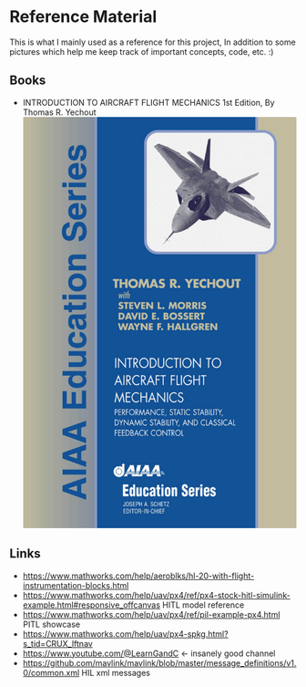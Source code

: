 # Reference Material
This is what I mainly used as a reference for this project, In addition to some pictures which help me keep track of important concepts, code, etc.  :)
## Books
- INTRODUCTION TO AIRCRAFT FLIGHT MECHANICS 1st Edition, By Thomas R. Yechout
![alt-text](https://github.com/Fer-29/HydroEye-GNC/blob/main/Reference%20Material/book.PNG)
## Links
- https://www.mathworks.com/help/aeroblks/hl-20-with-flight-instrumentation-blocks.html 
- https://www.mathworks.com/help/uav/px4/ref/px4-stock-hitl-simulink-example.html#responsive_offcanvas HITL model reference
- https://www.mathworks.com/help/uav/px4/ref/pil-example-px4.html PITL showcase
- https://www.mathworks.com/help/uav/px4-spkg.html?s_tid=CRUX_lftnav 
- https://www.youtube.com/@LearnGandC <- insanely good channel
- https://github.com/mavlink/mavlink/blob/master/message_definitions/v1.0/common.xml HIL xml messages

